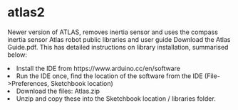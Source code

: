 # atlas2
Newer version of ATLAS, removes inertia sensor and uses the compass inertia sensor
Atlas robot public libraries and user guide
Download the Atlas Guide.pdf. This has detailed instructions on library installation, summarised below:

<li>Install the IDE from https://www.arduino.cc/en/software</li>
<li>Run the IDE once, find the location of the software from the IDE (File->Preferences, Sketchbook location)</li>
<li>Download the files: Atlas.zip</li>
<li>Unzip and copy these into the Sketchbook location / libraries folder.</li>

</ol>
